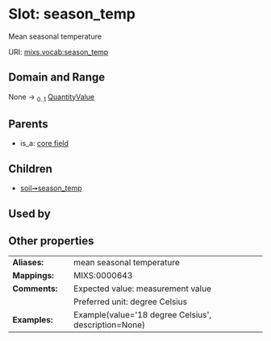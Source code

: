 
# Slot: season_temp


Mean seasonal temperature

URI: [mixs.vocab:season_temp](https://w3id.org/mixs/vocab/season_temp)


## Domain and Range

None &#8594;  <sub>0..1</sub> [QuantityValue](QuantityValue.md)

## Parents

 *  is_a: [core field](core_field.md)

## Children

 *  [soil➞season_temp](soil_season_temp.md)

## Used by


## Other properties

|  |  |  |
| --- | --- | --- |
| **Aliases:** | | mean seasonal temperature |
| **Mappings:** | | MIXS:0000643 |
| **Comments:** | | Expected value: measurement value |
|  | | Preferred unit: degree Celsius |
| **Examples:** | | Example(value='18 degree Celsius', description=None) |


